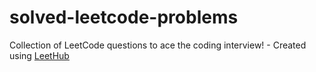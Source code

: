 # solved-leetcode-problems
Collection of LeetCode questions to ace the coding interview! - Created using [LeetHub](https://github.com/QasimWani/LeetHub)

